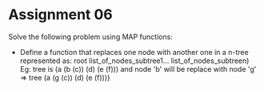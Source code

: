 # Assignment 06
Solve the following problem using MAP functions: 
- Define a function that replaces one node with another one in a n-tree represented as: root
list_of_nodes_subtree1... list_of_nodes_subtreen)
Eg: tree is (a (b (c)) (d) (e (f))) and node 'b' will be replace with node 'g' => tree (a (g (c)) (d) (e (f)))}
